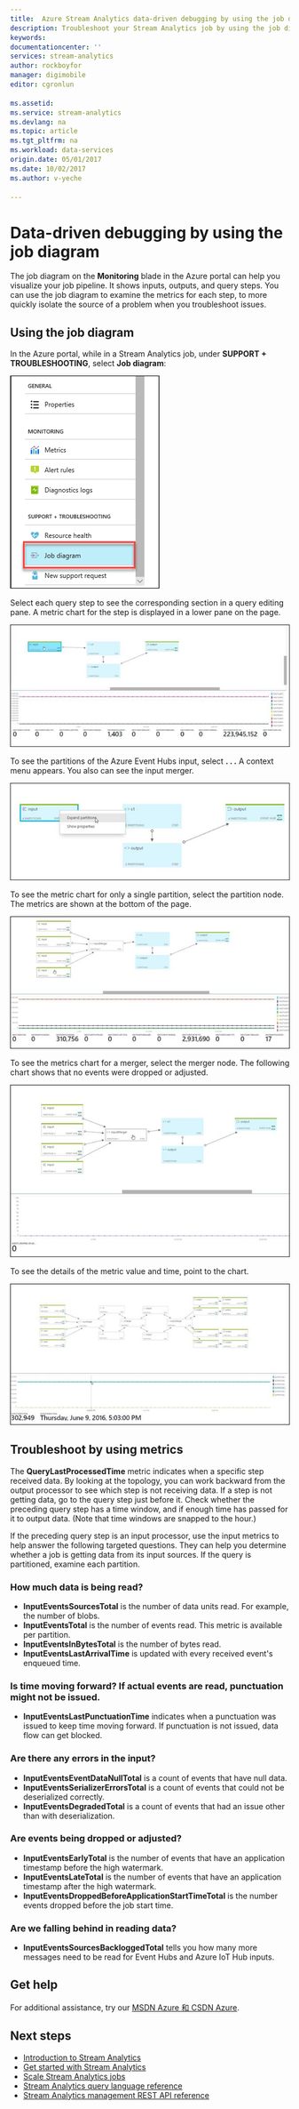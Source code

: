 ```yaml
---
title:  Azure Stream Analytics data-driven debugging by using the job diagram | Azure
description: Troubleshoot your Stream Analytics job by using the job diagram and metrics.
keywords: 
documentationcenter: ''
services: stream-analytics
author: rockboyfor
manager: digimobile
editor: cgronlun

ms.assetid: 
ms.service: stream-analytics
ms.devlang: na
ms.topic: article
ms.tgt_pltfrm: na
ms.workload: data-services
origin.date: 05/01/2017
ms.date: 10/02/2017
ms.author: v-yeche

---
```


# Data-driven debugging by using the job diagram

The job diagram on the **Monitoring** blade in the Azure portal can help you visualize your job pipeline. It shows inputs, outputs, and query steps. You can use the job diagram to examine the metrics for each step, to more quickly isolate the source of a problem when you troubleshoot issues.

## Using the job diagram

In the Azure portal, while in a Stream Analytics job, under **SUPPORT + TROUBLESHOOTING**, select **Job diagram**:

![Job diagram with metrics - location](./media/stream-analytics-job-diagram-with-metrics/stream-analytics-job-diagram-with-metrics-portal-1.png)

Select each query step to see the corresponding section in a query editing pane. A metric chart for the step is displayed in a lower pane on the page.

![Job diagram with metrics - basic job](./media/stream-analytics-job-diagram-with-metrics/stream-analytics-job-diagram-with-metrics-portal-2.png)

To see the partitions of the Azure Event Hubs input, select **. . .** A context menu appears. You also can see the input merger.

![Job diagram with metrics - expand partition](./media/stream-analytics-job-diagram-with-metrics/stream-analytics-job-diagram-with-metrics-portal-3.png)

To see the metric chart for only a single partition, select the partition node. The metrics are shown at the bottom of the page.

![Job diagram with metrics - more metrics](./media/stream-analytics-job-diagram-with-metrics/stream-analytics-job-diagram-with-metrics-portal-4.png)

To see the metrics chart for a merger, select the merger node. The following chart shows that no events were dropped or adjusted.

![Job diagram with metrics - grid](./media/stream-analytics-job-diagram-with-metrics/stream-analytics-job-diagram-with-metrics-portal-5.png)

To see the details of the metric value and time, point to the chart.

![Job diagram with metrics - hover](./media/stream-analytics-job-diagram-with-metrics/stream-analytics-job-diagram-with-metrics-portal-6.png)

## Troubleshoot by using metrics

The **QueryLastProcessedTime** metric indicates when a specific step received data. By looking at the topology, you can work backward from the output processor to see which step is not receiving data. If a step is not getting data, go to the query step just before it. Check whether the preceding query step has a time window, and if enough time has passed for it to output data. (Note that time windows are snapped to the hour.)

If the preceding query step is an input processor, use the input metrics to help answer the following targeted questions. They can help you determine whether a job is getting data from its input sources. If the query is partitioned, examine each partition.

### How much data is being read?

*   **InputEventsSourcesTotal** is the number of data units read. For example, the number of blobs.
*   **InputEventsTotal** is the number of events read. This metric is available per partition.
*   **InputEventsInBytesTotal** is the number of bytes read.
*   **InputEventsLastArrivalTime** is updated with every received event's enqueued time.

### Is time moving forward? If actual events are read, punctuation might not be issued.

*   **InputEventsLastPunctuationTime** indicates when a punctuation was issued to keep time moving forward. If punctuation is not issued, data flow can get blocked.

### Are there any errors in the input?

*   **InputEventsEventDataNullTotal** is a count of events that have null data.
*   **InputEventsSerializerErrorsTotal** is a count of events that could not be deserialized correctly.
*   **InputEventsDegradedTotal** is a count of events that had an issue other than with deserialization.

### Are events being dropped or adjusted?

*   **InputEventsEarlyTotal** is the number of events that have an application timestamp before the high watermark.
*   **InputEventsLateTotal** is the number of events that have an application timestamp after the high watermark.
*   **InputEventsDroppedBeforeApplicationStartTimeTotal** is the number events dropped before the job start time.

### Are we falling behind in reading data?

*   **InputEventsSourcesBackloggedTotal** tells you how many more messages need to be read for Event Hubs and Azure IoT Hub inputs.

## Get help
For additional assistance, try our [MSDN Azure 和 CSDN Azure](https://www.azure.cn/support/forums/).

## Next steps
* [Introduction to Stream Analytics](stream-analytics-introduction.md)
* [Get started with Stream Analytics](stream-analytics-real-time-fraud-detection.md)
* [Scale Stream Analytics jobs](stream-analytics-scale-jobs.md)
* [Stream Analytics query language reference](https://msdn.microsoft.com/library/azure/dn834998.aspx)
* [Stream Analytics management REST API reference](https://msdn.microsoft.com/library/azure/dn835031.aspx)

<!--Update_Description: update meta properties-->
